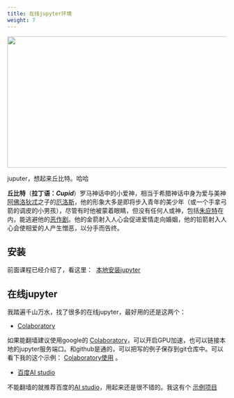```yaml
---
title: 在线jupyter环境
weight: 7
---
```


  <img loading="lazy" class="alignnone wp-image-3226 shadow" src="https://haomou.oss-cn-beijing.aliyuncs.com/upload/2018/12/img_5c09d4fc36d44.png" data-src="https://haomou.oss-cn-beijing.aliyuncs.com/upload/2018/12/img_5c09d4fc36d44.png?x-oss-process=image/format,webp" alt="" width="537" height="302" srcset="https://haomou.oss-cn-beijing.aliyuncs.com/upload/2018/12/img_5c09d4fc36d44.png?x-oss-process=image/format,webp 1280w, https://haomou.oss-cn-beijing.aliyuncs.com/upload/2018/12/img_5c09d4fc36d44.png?x-oss-process=image/quality,q_50/resize,m_fill,w_300,h_169/format,webp 300w, https://haomou.oss-cn-beijing.aliyuncs.com/upload/2018/12/img_5c09d4fc36d44.png?x-oss-process=image/quality,q_50/resize,m_fill,w_768,h_432/format,webp 768w, https://haomou.oss-cn-beijing.aliyuncs.com/upload/2018/12/img_5c09d4fc36d44.png?x-oss-process=image/quality,q_50/resize,m_fill,w_800,h_450/format,webp 800w" sizes="(max-width: 537px) 100vw, 537px" />

juputer，想起来丘比特。哈哈

**丘比特**（**拉丁语：_Cupid_**）罗马神话中的小爱神，相当于希腊神话中身为爱与美神<a href="https://baike.baidu.com/item/%E9%98%BF%E4%BD%9B%E6%B4%9B%E7%8B%84%E5%BF%92/3345" target="_blank" rel="noopener noreferrer" data-lemmaid="3345">阿佛洛狄忒</a>之子的<a href="https://baike.baidu.com/item/%E5%8E%84%E6%B4%9B%E6%96%AF" target="_blank" rel="noopener noreferrer">厄洛斯</a>，他的形象大多是即将步入青年的美少年（或一个手拿弓箭的调皮的小男孩），尽管有时他被蒙着眼睛，但没有任何人或神，包括<a href="https://baike.baidu.com/item/%E6%9C%B1%E5%BA%87%E7%89%B9/49047" target="_blank" rel="noopener noreferrer" data-lemmaid="49047">朱庇特</a>在内，能逃避他的<a href="https://baike.baidu.com/item/%E6%81%B6%E4%BD%9C%E5%89%A7" target="_blank" rel="noopener noreferrer">恶作剧</a>。他的金箭射入人心会促进爱情走向婚姻，他的铅箭射入人心会使相爱的人产生憎恶，以分手而告终。

## 安装

前面课程已经介绍了，看这里：  [本地安装jupyter][1]

## 在线jupyter

我踏遍千山万水，找了很多的在线jupyter，最好用的还是这两个：

* [Colaboratory][2]

如果能翻墙建议使用google的 [Colaboratory][2]，可以开启GPU加速，也可以链接本地的jupyter服务端口。和github是通的，可以把写的例子保存到git仓库中。可以看下我的这个示例： [Colaboratory使用][3] 。

* [百度AI studio][4]

不能翻墙的就推荐百度的[AI studio][4]，用起来还是很不错的。我这有个 [示例项目][5]

&nbsp;

 [1]: https://www.f2e123.com/aistack/2725.html#toc-6
 [2]: https://colab.research.google.com/notebooks/welcome.ipynb?hl=zh-cn#scrollTo=9J7p406abzgl
 [3]: https://github.com/chalecao/ml-dl-tensorflow/blob/master/Colaboratory%E4%BD%BF%E7%94%A8.ipynb
 [4]: https://aistudio.baidu.com/#/projectoverview
 [5]: https://aistudio.baidu.com/#/projectDetail/33836
